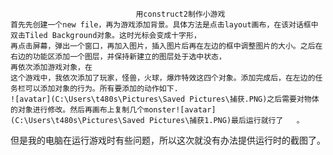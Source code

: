                                 
                                用construct2制作小游戏
    首先先创建一个new file，再为游戏添加背景。具体方法是点击layout画布，在该对话框中双击Tiled Background对象。这时光标会变成十字形，
    再点击屏幕，弹出一个窗口，再加入图片，插入图片后再在左边的框中调整图片的大小。之后在右边的功能区添加一个图层，并保持新建立的图层处于选中状态，
    再依次添加游戏对象，在
    这个游戏中，我依次添加了玩家，怪兽，火球，爆炸特效这四个对象。添加完成后，在左边的任务栏可以添加对象的行为。所有要添加的动作如下.
    ![avatar](‪C:\Users\t480s\Pictures\Saved Pictures\捕获.PNG)之后需要对物体的对象进行修改。然后再画布上复制几个monster![avatar]‪(C:\Users\t480s\Pictures\Saved Pictures\捕获1.PNG)最后运行就行了   。
但是我的电脑在运行游戏时有些问题，所以这次就没有办法提供运行时的截图了。
